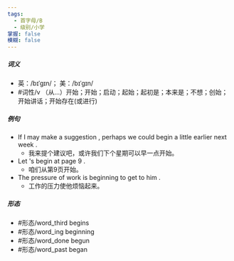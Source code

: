 ```yaml
---
tags:
  - 首字母/B
  - 级别/小学
掌握: false
模糊: false
---
```

##### 词义
- 英：/bɪˈɡɪn/； 美：/bɪˈɡɪn/
- #词性/v  （从…）开始；开始；启动；起始；起初是；本来是；不想；创始；开始讲话；开始存在(或进行)
##### 例句
- If I may make a suggestion , perhaps we could begin a little earlier next week .
	- 我来提个建议吧，或许我们下个星期可以早一点开始。
- Let 's begin at page 9 .
	- 咱们从第9页开始。
- The pressure of work is beginning to get to him .
	- 工作的压力使他烦恼起来。
##### 形态
- #形态/word_third begins
- #形态/word_ing beginning
- #形态/word_done begun
- #形态/word_past began
